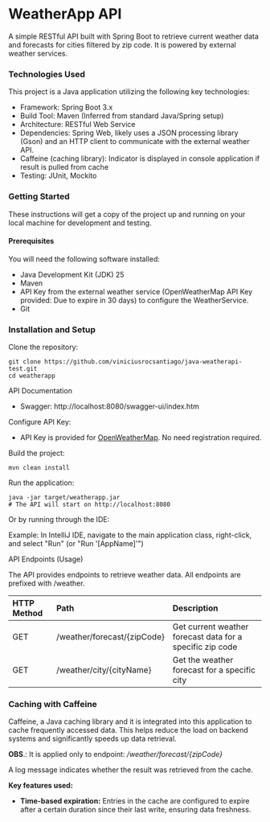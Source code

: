 # WeatherApp API
A simple RESTful API built with Spring Boot to retrieve current weather data and forecasts for cities filtered by zip code. It is powered by external weather services. 

### Technologies Used
This project is a Java application utilizing the following key technologies:
- Framework: Spring Boot 3.x
- Build Tool: Maven (Inferred from standard Java/Spring setup)
- Architecture: RESTful Web Service
- Dependencies: Spring Web, likely uses a JSON processing library (Gson) and an HTTP client to communicate with the external weather API.
- Caffeine (caching library): Indicator is displayed in console application if result is pulled from cache
- Testing: JUnit, Mockito

### Getting Started
These instructions will get a copy of the project up and running on your local machine for development and testing.

#### Prerequisites
You will need the following software installed:
- Java Development Kit (JDK) 25
- Maven
- API Key from the external weather service (OpenWeatherMap API Key provided: Due to expire in 30 days) to configure the WeatherService.
- Git

### Installation and Setup
Clone the repository:
```shell
git clone https://github.com/viniciusrocsantiago/java-weatherapi-test.git
cd weatherapp
```

API Documentation
- Swagger: http://localhost:8080/swagger-ui/index.htm

Configure API Key:
- API Key is provided for [OpenWeatherMap](https://home.openweathermap.org/). No need registration required.

Build the project:
```shell
mvn clean install
```

Run the application:
```shell
java -jar target/weatherapp.jar
# The API will start on http://localhost:8080
```
Or by running through the IDE:

Example: In IntelliJ IDE, navigate to the main application class, right-click, and select "Run" (or "Run '[AppName]'") 

API Endpoints (Usage)

The API provides endpoints to retrieve weather data. All endpoints are prefixed with /weather.

| HTTP Method | Path                              | Description                                               |
|:------------|:----------------------------------|:----------------------------------------------------------|
| GET         | /weather/forecast/{zipCode}       | Get current weather forecast data for a specific zip code |
| GET         | /weather/city/{cityName}          | Get the weather forecast for a specific city              |


### Caching with Caffeine

Caffeine, a Java caching library and it is integrated into this application to cache frequently accessed data. This helps reduce the load on backend systems and significantly speeds up data retrieval. 

**OBS**.: It is applied only to endpoint: _/weather/forecast/{zipCode}_

A log message indicates whether the result was retrieved from the cache.


**Key features used:**
-   **Time-based expiration:** Entries in the cache are configured to expire after a certain duration since their last write, ensuring data freshness.
